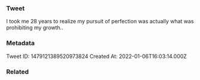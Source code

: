 ### Tweet
I took me 28 years to realize my pursuit of perfection was actually what was prohibiting my growth..

### Metadata
Tweet ID: 1479121389520973824
Created At: 2022-01-06T16:03:14.000Z

### Related


